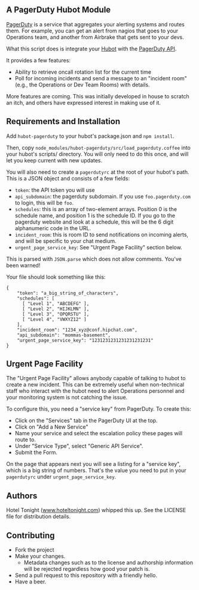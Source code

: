 A PagerDuty Hubot Module
-------------------------

[PagerDuty](http://www.pagerduty.com) is a service that aggregates your
alerting systems and routes them. For example, you can get an alert from nagios
that goes to your Operations team, and another from Airbrake that gets sent to
your devs.

What this script does is integrate your
[Hubot](https://github.com/github/hubot) with the [PagerDuty
API](http://developer.pagerduty.com/).

It provides a few features:

* Ability to retrieve oncall rotation list for the current time
* Poll for incoming incidents and send a message to an "incident room" (e.g., the Operations or Dev Team Rooms) with details.

More features are coming. This was initially developed in house to scratch an
itch, and others have expressed interest in making use of it.

Requirements and Installation
-----------------------------

Add `hubot-pagerduty` to your hubot's package.json and `npm install`.

Then, copy `node_modules/hubot-pagerduty/src/load_pagerduty.coffee` into your
hubot's scripts/ directory. You will only need to do this once, and will let
you keep current with new updates.

You will also need to create a `pagerdutyrc` at the root of your hubot's path.
This is a JSON object and consists of a few fields:

* `token`: the API token you will use
* `api_subdomain`: the pagerduty subdomain. If you use `foo.pagerduty.com` to login, this will be `foo`.
* `schedules`: this is an array of two-element arrays. Position 0 is the
  schedule name, and position 1 is the schedule ID. If you go to the pagerduty
  website and look at a schedule, this will be the 6 digit alphanumeric code in
  the URL.
* `incident_room`: this is room ID to send notifications on incoming alerts, and will be specific to your chat medium.
* `urgent_page_service_key`: See "Urgent Page Facility" section below.

This is parsed with `JSON.parse` which does not allow comments. You've been warned!

Your file should look something like this:

```
{
    "token": "a_big_string_of_characters",
    "schedules": [
      [ "Level 1", "ABCDEFG" ],
      [ "Level 2", "HIJKLMN" ],
      [ "Level 3", "OPQRSTU" ],
      [ "Level 4", "VWXYZ12" ]
    ],
    "incident_room": "1234_xyz@conf.hipchat.com",
    "api_subdomain": "mommas-basement",
    "urgent_page_service_key": "1231231231231231231231"
}
```

Urgent Page Facility
--------------------

The "Urgent Page Facility" allows anybody capable of talking to hubot to create
a new incident. This can be extremely useful when non-technical staff who
interact with the hubot need to alert Operations personnel and your monitoring
system is not catching the issue.

To configure this, you need a "service key" from PagerDuty. To create this:

* Click on the "Services" tab in the PagerDuty UI at the top.
* Click on "Add a New Service"
* Name your service and select the escalation policy these pages will route to.
* Under "Service Type", select "Generic API Service".
* Submit the Form.

On the page that appears next you will see a listing for a "service key", which
is a big string of numbers. That's the value you need to put in your
`pagerdutyrc` under `urgent_page_service_key`.

Authors
-------

Hotel Tonight (www.hoteltonight.com) whipped this up. See the LICENSE file for
distribution details.

Contributing
------------

* Fork the project
* Make your changes.
  * Metadata changes such as to the license and authorship information will be
    rejected regardless how good your patch is.
* Send a pull request to this repository with a friendly hello.
* Have a beer.
